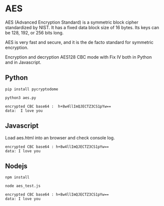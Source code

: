 # AES

AES (Advanced Encryption Standard) is a symmetric block cipher standardized by NIST. It has a fixed data block size of 16 bytes. Its keys can be 128, 192, or 256 bits long.

AES is very fast and secure, and it is the de facto standard for symmetric encryption.

Encryption and decryption AES128 CBC mode with Fix IV both in Python and in Javascript.

## Python

```
pip install pycryptodome
```

```
python3 aes.py

encrypted CBC base64 :  h+8w4llImQJECTZ3CS1pYw==
data:  I love you
```

## Javascript

Load aes.html into an browser and check console log.

```
encrypted CBC base64 : h+8w4llImQJECTZ3CS1pYw==
data: I love you
```

## Nodejs

```
npm install
```

```
node aes_test.js

encrypted CBC base64 : h+8w4llImQJECTZ3CS1pYw==
data: I love you
```